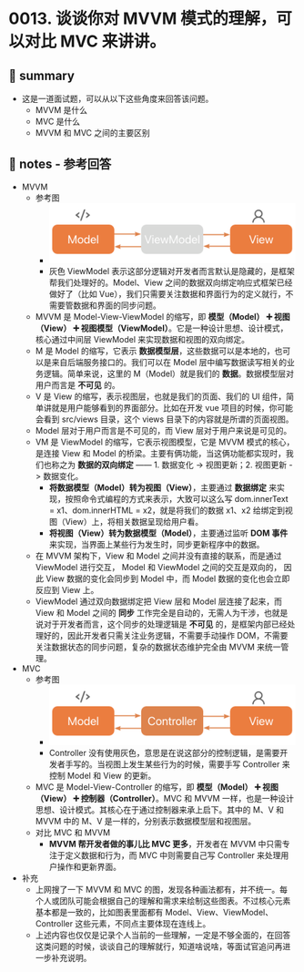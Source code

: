 # 0013. 谈谈你对 MVVM 模式的理解，可以对比 MVC 来讲讲。

## 📝 summary

- 这是一道面试题，可以从以下这些角度来回答该问题。
  - MVVM 是什么
  - MVC 是什么
  - MVVM 和 MVC 之间的主要区别

## 📝 notes - 参考回答

- MVVM
  - 参考图
    - ![](md-imgs/2024-10-09-22-54-49.png)
    - 灰色 ViewModel 表示这部分逻辑对开发者而言默认是隐藏的，是框架帮我们处理好的。Model、View 之间的数据双向绑定响应式框架已经做好了（比如 Vue），我们只需要关注数据和界面行为的定义就行，不需要管数据和界面的同步问题。
  - MVVM 是 Model-View-ViewModel 的缩写，即 **模型（Model） ➕ 视图（View） ➕ 视图模型（ViewModel）**。它是一种设计思想、设计模式，核心通过中间层 ViewModel 来实现数据和视图的双向绑定。
  - M 是 Model 的缩写，它表示 **数据模型层**，这些数据可以是本地的，也可以是来自后端服务接口的。我们可以在 Model 层中编写数据读写相关的业务逻辑。简单来说，这里的 M（Model）就是我们的 **数据**。数据模型层对用户而言是 **不可见** 的。
  - V 是 View 的缩写，表示视图层，也就是我们的页面、我们的 UI 组件，简单讲就是用户能够看到的界面部分。比如在开发 vue 项目的时候，你可能会看到 src/views 目录，这个 views 目录下的内容就是所谓的页面视图。
  - Model 层对于用户而言是不可见的，而 View 层对于用户来说是可见的。
  - VM 是 ViewModel 的缩写，它表示视图模型，它是 MVVM 模式的核心，是连接 View 和 Model 的桥梁。主要有俩功能，当这俩功能都实现时，我们也称之为 **数据的双向绑定** —— 1. 数据变化 -> 视图更新；2. 视图更新 -> 数据变化。
    - **将数据模型（Model）转为视图（View）**，主要通过 **数据绑定** 来实现，按照命令式编程的方式来表示，大致可以这么写 dom.innerText = x1、dom.innerHTML = x2，就是将我们的数据 x1、x2 给绑定到视图（View）上，将相关数据呈现给用户看。
    - **将视图（View）转为数据模型（Model）**，主要通过监听 **DOM 事件** 来实现，当界面上某些行为发生时，同步更新程序中的数据。
  - 在 MVVM 架构下，View 和 Model 之间并没有直接的联系，而是通过 ViewModel 进行交互， Model 和 ViewModel 之间的交互是双向的， 因此 View 数据的变化会同步到 Model 中，而 Model 数据的变化也会立即反应到 View 上。
  - ViewModel 通过双向数据绑定把 View 层和 Model 层连接了起来，而 View 和 Model 之间的 **同步** 工作完全是自动的，无需人为干涉，也就是说对于开发者而言，这个同步的处理逻辑是 **不可见** 的，是框架内部已经处理好的，因此开发者只需关注业务逻辑，不需要手动操作 DOM，不需要关注数据状态的同步问题，复杂的数据状态维护完全由 MVVM 来统一管理。
- MVC
  - 参考图
    - ![](md-imgs/2024-10-09-22-55-52.png)
    - Controller 没有使用灰色，意思是在说这部分的控制逻辑，是需要开发者手写的。当视图上发生某些行为的时候，需要手写 Controller 来控制 Model 和 View 的更新。
  - MVC 是 Model-View-Controller 的缩写，即 **模型（Model） ➕ 视图（View） ➕ 控制器（Controller）**。MVC 和 MVVM 一样，也是一种设计思想、设计模式。其核心在于通过控制器来承上启下。其中的 M、V 和 MVVM 中的 M、V 是一样的，分别表示数据模型层和视图层。
  - 对比 MVC 和 MVVM
    - **MVVM 帮开发者做的事儿比 MVC 更多**，开发者在 MVVM 中只需专注于定义数据和行为，而 MVC 中则需要自己写 Controller 来处理用户操作和更新界面。
- 补充
  - 上网搜了一下 MVVM 和 MVC 的图，发现各种画法都有，并不统一。每个人或团队可能会根据自己的理解和需求来绘制这些图表。不过核心元素基本都是一致的，比如图表里面都有 Model、View、ViewModel、Controller 这些元素，不同点主要体现在连线上。
  - 上述内容也仅仅是记录个人当前的一些理解，一定是不够全面的，在回答这类问题的时候，谈谈自己的理解就行，知道啥说啥，等面试官追问再进一步补充说明。